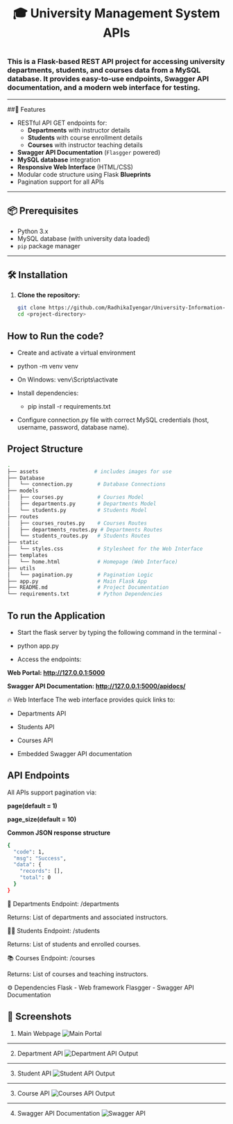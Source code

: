 <h1 align = "center">🎓 University Management System APIs<h1>
<h3>This is a Flask-based REST API project for accessing university departments, students, and courses data from a MySQL database.  
It provides easy-to-use endpoints, Swagger API documentation, and a modern web interface for testing.</h3>

---
##🚀 Features
- RESTful API GET endpoints for:
  - **Departments** with instructor details
  - **Students** with course enrollment details
  - **Courses** with instructor teaching details
- **Swagger API Documentation** (`Flasgger` powered)
- **MySQL database** integration
- **Responsive Web Interface** (HTML/CSS)
- Modular code structure using Flask **Blueprints**
- Pagination support for all APIs

---

## 📦 Prerequisites

- Python 3.x
- MySQL database (with university data loaded)
- `pip` package manager

---

## 🛠 Installation

1. **Clone the repository:**
   ```bash
   git clone https://github.com/RadhikaIyengar/University-Information-System.git
   cd <project-directory> 

## How to Run the code?

- Create and activate a virtual environment

- python -m venv venv
- On Windows: venv\Scripts\activate
- Install dependencies:
    - pip install -r requirements.txt
- Configure connection.py file with correct MySQL credentials (host, username, password, database name).


## Project Structure
```bash
.
├── assets                  # includes images for use
├── Database
│   └── connection.py        # Database Connections
├── models
│   ├── courses.py           # Courses Model
│   ├── departments.py       # Departments Model
│   └── students.py          # Students Model
├── routes
│   ├── courses_routes.py    # Courses Routes
│   ├── departments_routes.py # Departments Routes
│   └── students_routes.py   # Students Routes
├── static
│   └── styles.css           # Stylesheet for the Web Interface
├── templates
│   └── home.html            # Homepage (Web Interface)
├── utils
│   └── pagination.py        # Pagination Logic
├── app.py                   # Main Flask App
├── README.md                # Project Documentation
└── requirements.txt         # Python Dependencies

```
## To run the Application

- Start the flask server by typing the following command in the terminal -

- python app.py

- Access the endpoints:

**Web Portal: http://127.0.0.1:5000**

**Swagger API Documentation: http://127.0.0.1:5000/apidocs/**

🔥 Web Interface
The web interface provides quick links to:

- Departments API

- Students API

- Courses API

- Embedded Swagger API documentation

## API Endpoints

All APIs support pagination via:

**page(default = 1)**

**page_size(default = 10)**

**Common JSON response structure**
```bash
{
  "code": 1,
  "msg": "Success",
  "data": {
    "records": [],
    "total": 0
  }
}
```
🧬 Departments
Endpoint: /departments

Returns: List of departments and associated instructors.

🧑‍🏫 Students
Endpoint: /students

Returns: List of students and enrolled courses.

📚 Courses
Endpoint: /courses

Returns: List of courses and teaching instructors.

⚙️ Dependencies
Flask - Web framework
Flasgger - Swagger API Documentation

## 📸 Screenshots

1. Main Webpage
![Main Portal](assets/Main.png)

---
2. Department API
![Department API Output](assets/Department.png)

---
3. Student API
![Student API Output](assets/Student.png)

---
3. Course API
![Courses API Output](assets/courses.png)

---
4. Swagger API Documentation
![Swagger API](assets/swagger.png)
